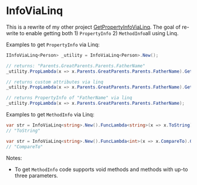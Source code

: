 # InfoViaLinq

This is a rewrite of my other project [GetPropertyInfoViaLinq](https://github.com/amir734jj/PropertyInfoViaLinq). The goal of re-write to enable getting both 1) `PropertyInfo` 2) `MethodInfo`all using Linq.

Examples to get `PropertyInfo` via Linq:

```csharp
IInfoViaLinq<Person> _utility = InfoViaLinq<Person>.New();

// returns: "Parents.GreatParents.Parents.FatherName"
_utility.PropLambda(x => x.Parents.GreatParents.Parents.FatherName).GetPropertyName();

// returns custom attributes via linq
_utility.PropLambda(x => x.Parents.GreatParents.Parents.FatherName).GetAttribute<DisplayAttribute>();

// returns PropertyInfo of "FatherName" via linq
_utility.PropLambda(x => x.Parents.GreatParents.Parents.FatherName);
```

Examples to get `MethodInfo` via Linq:

```csharp
var str = InfoViaLinq<string>.New().FuncLambda<string>(x => x.ToString).GetMethodInfo().Name;
// "ToString"

var str = InfoViaLinq<string>.New().FuncLambda<int>(x => x.CompareTo).GetMethodInfo().Name;
// "CompareTo"
```

Notes:
- To get `MethodInfo` code supports void methods and methods with up-to three parameters.
